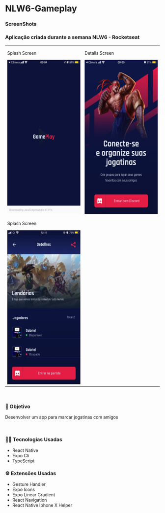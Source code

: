 # NLW6-Gameplay

<h3>ScreenShots</h3>

<h3>Aplicação criada durante a semana NLW6 - Rocketseat</h3>

<table>
    <tr>
        <td valign="top">
            <p>Splash Screen</p>
            <img src="/preview-project/print0.jpeg" height="500" width="300"/>
          </td>
          <td valign="top">
            <p>Details Screen</p>
            <img src="/preview-project/print1.jpeg" height="500" width="300"/>
          </td>
    </tr>
     <tr>
           <td valign="top">
            <p>Splash Screen</p>
            <img src="/preview-project/print2.jpeg" height="500" width="300"/>
          </td>
    </tr>
</table>
<br />




<h3>🎯 Objetivo</h3>
<p>Desenvolver um app para marcar jogatinas com amigos</p>
<br />
<h3>👩‍💻 Tecnologias Usadas</h3>
<ul>
    <li>React Native</li>
    <li>Expo Cli</li>
    <li>TypeScript</li>
</ul>
<h3>⚙ Extensões Usadas</h3>
<ul>
    <li>Gesture Handler</li>
    <li>Expo Icons</li>
    <li>Expo Linear Gradient</li>
    <li>React Navigation</li>
    <li>React Native Iphone X Helper</li>
</ul>
